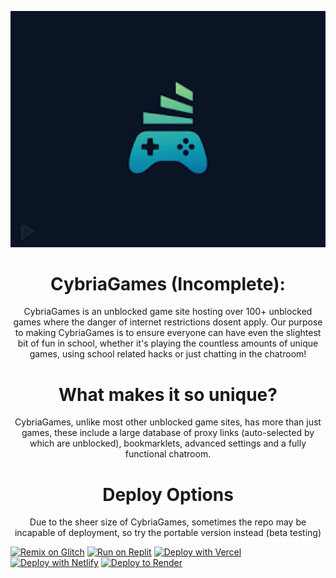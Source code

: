 <p align="center">
  <kbd>
    <img width="750px" src="/images/cybriagames/images.png">
  </kbd>
</p>

<h1 align="center">CybriaGames (Incomplete):</h1>

<p align="center">CybriaGames is an unblocked game site hosting over 100+ unblocked games where the danger of internet restrictions dosent apply. Our purpose to making CybriaGames is to ensure everyone can have even the slightest bit of fun in school, whether it's playing the countless amounts of unique games, using school related hacks or just chatting in the chatroom!</p>

<h1 align="center">What makes it so unique?</h1>

<p align="center">CybriaGames, unlike most other unblocked game sites, has more than just games, these include a large database of proxy links (auto-selected by which are unblocked), bookmarklets, advanced settings and a fully functional chatroom.</p>

<h1 align="center">Deploy Options</h1>

<p align="center">Due to the sheer size of CybriaGames, sometimes the repo may be incapable of deployment, so try the portable version instead (beta testing)</p>

[![Remix on Glitch](https://binbashbanana.github.io/deploy-buttons/buttons/remade/glitch.svg)](https://glitch.com/edit/#!/import/github/MyBooty165/verbose-garbanzo)
[![Run on Replit](https://binbashbanana.github.io/deploy-buttons/buttons/remade/replit.svg)](https://replit.com/github/MyBooty165/verbose-garbanzo)
[![Deploy with Vercel](https://binbashbanana.github.io/deploy-buttons/buttons/remade/vercel.svg)](https://vercel.com/new/clone?repositoryurl=https://github.com/MyBooty165/verbose-garbanzo)
[![Deploy with Netlify](https://binbashbanana.github.io/deploy-buttons/buttons/remade/netlify.svg)](https://app.netlify.com/start/deploy?repository=https://github.com/CybriaTech/CybriaGames)
[![Deploy to Render](https://binbashbanana.github.io/deploy-buttons/buttons/remade/render.svg)](https://render.com/deploy?repo=https://github.com/MyBooty165/verbose-garbanzo)
